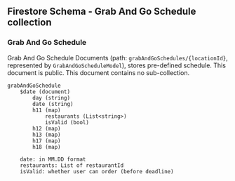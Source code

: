 ## Firestore Schema - Grab And Go Schedule collection

### Grab And Go Schedule

Grab And Go Schedule Documents (path: `grabAndGoSchedules/{locationId}`, represented by
`GrabAndGoScheduleModel`), stores pre-defined schedule. This document is public.
This document contains no sub-collection.

```
grabAndGoSchedule
    $date (document)
        day (string)
        date (string)
        h11 (map)
            restaurants (List<string>)
            isValid (bool) 
        h12 (map)
        h13 (map)
        h17 (map)
        h18 (map) 
        
    date: in MM.DD format
    restaurants: List of restaurantId
    isValid: whether user can order (before deadline)
```